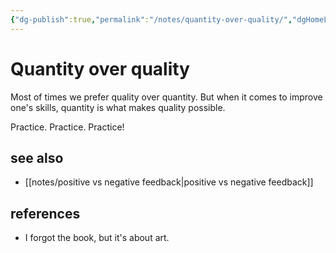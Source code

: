 ```yaml
---
{"dg-publish":true,"permalink":"/notes/quantity-over-quality/","dgHomeLink":true,"dgPassFrontmatter":false}
---
```


# Quantity over quality

Most of times we prefer quality over quantity. But when it comes to improve one's skills, quantity is what makes quality possible.

Practice. Practice. Practice!


## see also

- [[notes/positive vs negative feedback|positive vs negative feedback]]


## references

- I forgot the book, but it's about art.